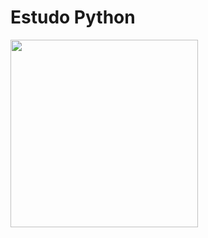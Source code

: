 # Estudo Python
<img src="https://upload.wikimedia.org/wikipedia/commons/thumb/c/c3/Python-logo-notext.svg/115px-Python-logo-notext.svg.png" width="300" height="300">